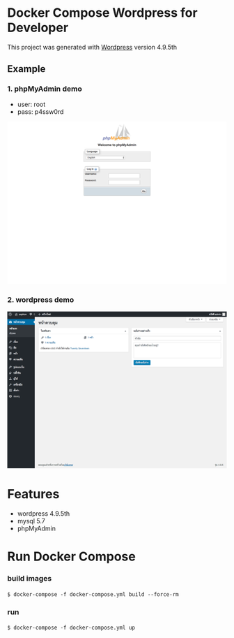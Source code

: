 # Docker Compose Wordpress for Developer
This project was generated with [Wordpress](https://github.com/WordPress/WordPress) version 4.9.5th
## Example

### 1. phpMyAdmin demo
- user: root
- pass: p4ssw0rd
<p align="center"><img src ="./images/screencapture-localhost-8080-index-php-2018-04-30-11_49_22.png" /></p>


### 2. wordpress demo
<p align="center"><img src ="./images/screencapture-localhost-wp-admin-index-php-2018-04-30-11_49_35.png" /></p>

# Features
- wordpress 4.9.5th
- mysql 5.7
- phpMyAdmin
# Run Docker Compose 
### build images
 `$ docker-compose -f docker-compose.yml build --force-rm`
### run 
`$ docker-compose -f docker-compose.yml up`
